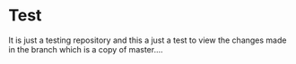 # Test
It is just a testing repository and this a just a test to view the changes made
in the branch which is  a copy of master....
